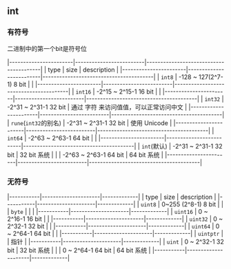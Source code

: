 ##  int
###   有符号
二进制中的第一个bit是符号位

|-----------------------|-------------------------|----------------------------------------|
| type                  | size                    | description                            |
|-----------------------|-------------------------|----------------------------------------|
| `int8`                | -128 ~ 127(2^7-1) 8 bit |                                        |
|-----------------------|-------------------------|----------------------------------------|
| `int16`               | -2^15 ~ 2^15-1   16 bit |                                        |
|-----------------------|-------------------------|----------------------------------------|
| `int32`               | -2^31 ~ 2^31-1   32 bit | 通过 字符 来访问值值，可以正常访问中文 |
|-----------------------|-------------------------|----------------------------------------|
| `rune`(`int32`的别名) | -2^31 ~ 2^31-1   32 bit | 使用 Unicode                           |
|-----------------------|-------------------------|----------------------------------------|
| `int64`               | -2^63 ~ 2^63-1   64 bit |                                        |
|-----------------------|-------------------------|----------------------------------------|
| `int`(默认)           | -2^31 ~ 2^31-1   32 bit | 32 bit 系统                            |
|                       | -2^63 ~ 2^63-1   64 bit | 64 bit 系统                            |
|-----------------------|-------------------------|----------------------------------------|



###   无符号
|-----------|---------------------|-------------|
| type      | size                | description |
|-----------|---------------------|-------------|
| `uint8`   | 0~255 (2^8-1) 8 bit |             |
| `byte`    |                     |             |
|-----------|---------------------|-------------|
| `uint16`  | 0 ~ 2^16-1   16 bit |             |
|-----------|---------------------|-------------|
| `uint32`  | 0 ~ 2^32-1   32 bit |             |
|-----------|---------------------|-------------|
| `uint64`  | 0 ~ 2^64-1   64 bit |             |
|-----------|---------------------|-------------|
| `uintptr` |                     | 指针        |
|-----------|---------------------|-------------|
| `uint`    | 0 ~ 2^32-1   32 bit | 32 bit 系统 |
|           | 0 ~ 2^64-1   64 bit | 64 bit 系统 |
|-----------|---------------------|-------------|
